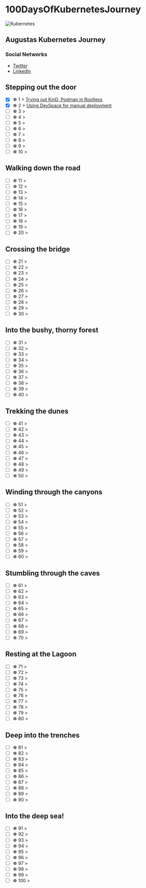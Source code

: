 # 100DaysOfKubernetesJourney
![Kubernetes](https://upload.wikimedia.org/wikipedia/commons/thumb/6/67/Kubernetes_logo.svg/798px-Kubernetes_logo.svg.png)


## Augustas Kubernetes Journey

### Social Networks
- [Twitter](https://twitter.com/augustris)
- [LinkedIn](https://linkedin.com/in/augustasverbickas)

## Stepping out the door

- [x] ☸ 1 > [Trying out KinD, Podman in Rootless](001/Readme.md)
- [x] ☸ 2 > [Using DevSpace for manual deployment](002/Readme.md)
- [ ] ☸ 3 > [](003/Readme.md)
- [ ] ☸ 4 > [](004/Readme.md)
- [ ] ☸ 5 > [](005/Readme.md)
- [ ] ☸ 6 > [](006/Readme.md)
- [ ] ☸ 7 > [](007/Readme.md)
- [ ] ☸ 8 > [](008/Readme.md)
- [ ] ☸ 9 > [](009/Readme.md)
- [ ] ☸ 10 > [](010/Readme.md)

## Walking down the road

- [ ] ☸ 11 > [](011/Readme.md)
- [ ] ☸ 12 > [](012/Readme.md)
- [ ] ☸ 13 > [](013/Readme.md)
- [ ] ☸ 14 > [](014/Readme.md)
- [ ] ☸ 15 > [](015/Readme.md)
- [ ] ☸ 16 > [](016/Readme.md)
- [ ] ☸ 17 > [](017/Readme.md)
- [ ] ☸ 18 > [](018/Readme.md)
- [ ] ☸ 19 > [](019/Readme.md)
- [ ] ☸ 20 > [](020/Readme.md)

## Crossing the bridge

- [ ] ☸ 21 > [](021/Readme.md)
- [ ] ☸ 22 > [](022/Readme.md)
- [ ] ☸ 23 > [](023/Readme.md)
- [ ] ☸ 24 > [](024/Readme.md)
- [ ] ☸ 25 > [](025/Readme.md)
- [ ] ☸ 26 > [](026/Readme.md)
- [ ] ☸ 27 > [](027/Readme.md)
- [ ] ☸ 28 > [](028/Readme.md)
- [ ] ☸ 29 > [](029/Readme.md)
- [ ] ☸ 30 > [](030/Readme.md)

## Into the bushy, thorny forest

- [ ] ☸ 31 > [](031/Readme.md)
- [ ] ☸ 32 > [](032/Readme.md)
- [ ] ☸ 33 > [](033/Readme.md)
- [ ] ☸ 34 > [](034/Readme.md)
- [ ] ☸ 35 > [](035/Readme.md)
- [ ] ☸ 36 > [](036/Readme.md)
- [ ] ☸ 37 > [](037/Readme.md)
- [ ] ☸ 38 > [](038/Readme.md)
- [ ] ☸ 39 > [](039/Readme.md)
- [ ] ☸ 40 > [](040/Readme.md)

## Trekking the dunes

- [ ] ☸ 41 > [](041/Readme.md)
- [ ] ☸ 42 > [](042/Readme.md)
- [ ] ☸ 43 > [](043/Readme.md)
- [ ] ☸ 44 > [](044/Readme.md)
- [ ] ☸ 45 > [](045/Readme.md)
- [ ] ☸ 46 > [](046/Readme.md)
- [ ] ☸ 47 > [](047/Readme.md)
- [ ] ☸ 48 > [](048/Readme.md)
- [ ] ☸ 49 > [](049/Readme.md)
- [ ] ☸ 50 > [](050/Readme.md)

## Winding through the canyons

- [ ] ☸ 51 > [](051/Readme.md)
- [ ] ☸ 52 > [](052/Readme.md)
- [ ] ☸ 53 > [](053/Readme.md)
- [ ] ☸ 54 > [](054/Readme.md)
- [ ] ☸ 55 > [](055/Readme.md)
- [ ] ☸ 56 > [](056/Readme.md)
- [ ] ☸ 57 > [](057/Readme.md)
- [ ] ☸ 58 > [](058/Readme.md)
- [ ] ☸ 59 > [](059/Readme.md)
- [ ] ☸ 60 > [](060/Readme.md)

## Stumbling through the caves

- [ ] ☸ 61 > [](061/Readme.md)
- [ ] ☸ 62 > [](062/Readme.md)
- [ ] ☸ 63 > [](063/Readme.md)
- [ ] ☸ 64 > [](064/Readme.md)
- [ ] ☸ 65 > [](065/Readme.md)
- [ ] ☸ 66 > [](066/Readme.md)
- [ ] ☸ 67 > [](067/Readme.md)
- [ ] ☸ 68 > [](068/Readme.md)
- [ ] ☸ 69 > [](069/Readme.md)
- [ ] ☸ 70 > [](070/Readme.md)

## Resting at the Lagoon

- [ ] ☸ 71 > [](071/Readme.md)
- [ ] ☸ 72 > [](072/Readme.md)
- [ ] ☸ 73 > [](073/Readme.md)
- [ ] ☸ 74 > [](074/Readme.md)
- [ ] ☸ 75 > [](075/Readme.md)
- [ ] ☸ 76 > [](076/Readme.md)
- [ ] ☸ 77 > [](077/Readme.md)
- [ ] ☸ 78 > [](078/Readme.md)
- [ ] ☸ 79 > [](079/Readme.md)
- [ ] ☸ 80 > [](080/Readme.md)

## Deep into the trenches

- [ ] ☸ 81 > [](081/Readme.md)
- [ ] ☸ 82 > [](082/Readme.md)
- [ ] ☸ 83 > [](083/Readme.md)
- [ ] ☸ 84 > [](084/Readme.md)
- [ ] ☸ 85 > [](085/Readme.md)
- [ ] ☸ 86 > [](086/Readme.md)
- [ ] ☸ 87 > [](087/Readme.md)
- [ ] ☸ 88 > [](088/Readme.md)
- [ ] ☸ 89 > [](089/Readme.md)
- [ ] ☸ 90 > [](090/Readme.md)

## Into the deep sea!

- [ ] ☸ 91 > [](091/Readme.md)
- [ ] ☸ 92 > [](092/Readme.md)
- [ ] ☸ 93 > [](093/Readme.md)
- [ ] ☸ 94 > [](094/Readme.md)
- [ ] ☸ 95 > [](095/Readme.md)
- [ ] ☸ 96 > [](096/Readme.md)
- [ ] ☸ 97 > [](097/Readme.md)
- [ ] ☸ 98 > [](098/Readme.md)
- [ ] ☸ 99 > [](099/Readme.md)
- [ ] ☸ 100 > [](100/Readme.md)
